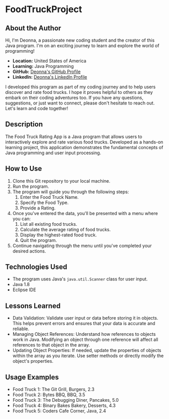 # FoodTruckProject

## About the Author
Hi, I'm Deonna, a passionate new coding student and the creator of this Java program. I'm on an exciting journey to learn and explore the world of programming!

- **Location:** United States of America
- **Learning:** Java Programming
- **GitHub:** [Deonna's GitHub Profile](https://github.com/Deonnaa)
- **LinkedIn:** [Deonna's LinkedIn Profile](https://www.linkedin.com/in/deonna-aponte-506a3318b/)

I developed this program as part of my coding journey and to help users discover and rate food trucks. I hope it proves helpful to others as they embark on their coding adventures too. If you have any questions, suggestions, or just want to connect, please don't hesitate to reach out. Let's learn and code together!

## Description
The Food Truck Rating App is a Java program that allows users to interactively explore and rate various food trucks. Developed as a hands-on learning project, this application demonstrates the fundamental concepts of Java programming and user input processing.

## How to Use
1. Clone this Git repository to your local machine.
2. Run the program.
3. The program will guide you through the following steps:
	1. Enter the Food Truck Name.
	2. Specify the Food Type.
	3. Provide a Rating.
4. Once you've entered the data, you'll be presented with a menu where you can:
	1. List all existing food trucks.
	2. Calculate the average rating of food trucks.
	3. Display the highest-rated food truck.
	4. Quit the program.
5. Continue navigating through the menu until you've completed your desired actions.

## Technologies Used
- The program uses Java's `java.util.Scanner` class for user input.
- Java 1.8
- Eclipse IDE

## Lessons Learned
- Data Validation: Validate user input or data before storing it in objects. This helps prevent errors and ensures that your data is accurate and reliable.
- Managing Object References: Understand how references to objects work in Java. Modifying an object through one reference will affect all references to that object in the array.
- Updating Object Properties: If needed, update the properties of objects within the array as you iterate. Use setter methods or directly modify the object's properties.

## Usage Examples
- Food Truck 1: The Git Grill, Burgers, 2.3 
- Food Truck 2: Bytes BBQ, BBQ, 3.5
- Food Truck 3: The Debugging Diner, Pancakes, 5.0
- Food Truck 4: Binary Bakes Bakery, Desserts, 4.3
- Food Truck 5: Coders Cafe Corner, Java, 2.4
